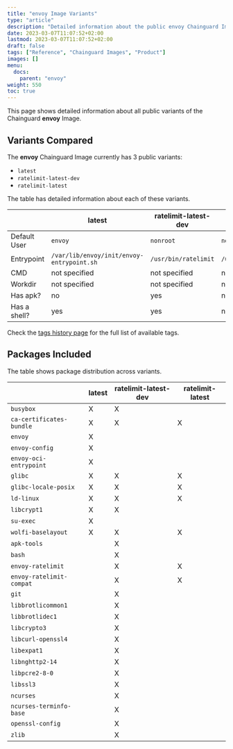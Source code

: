 ```yaml
---
title: "envoy Image Variants"
type: "article"
description: "Detailed information about the public envoy Chainguard Image variants"
date: 2023-03-07T11:07:52+02:00
lastmod: 2023-03-07T11:07:52+02:00
draft: false
tags: ["Reference", "Chainguard Images", "Product"]
images: []
menu:
  docs:
    parent: "envoy"
weight: 550
toc: true
---
```


This page shows detailed information about all public variants of the Chainguard **envoy** Image.

## Variants Compared
The **envoy** Chainguard Image currently has 3 public variants: 

- `latest`
- `ratelimit-latest-dev`
- `ratelimit-latest`

The table has detailed information about each of these variants.

|              | latest                                    | ratelimit-latest-dev | ratelimit-latest     |
|--------------|-------------------------------------------|----------------------|----------------------|
| Default User | `envoy`                                   | `nonroot`            | `nonroot`            |
| Entrypoint   | `/var/lib/envoy/init/envoy-entrypoint.sh` | `/usr/bin/ratelimit` | `/usr/bin/ratelimit` |
| CMD          | not specified                             | not specified        | not specified        |
| Workdir      | not specified                             | not specified        | not specified        |
| Has apk?     | no                                        | yes                  | no                   |
| Has a shell? | yes                                       | yes                  | no                   |

Check the [tags history page](/chainguard/chainguard-images/reference/envoy/tags_history/) for the full list of available tags.

## Packages Included
The table shows package distribution across variants.

|                          | latest | ratelimit-latest-dev | ratelimit-latest |
|--------------------------|--------|----------------------|------------------|
| `busybox`                | X      | X                    |                  |
| `ca-certificates-bundle` | X      | X                    | X                |
| `envoy`                  | X      |                      |                  |
| `envoy-config`           | X      |                      |                  |
| `envoy-oci-entrypoint`   | X      |                      |                  |
| `glibc`                  | X      | X                    | X                |
| `glibc-locale-posix`     | X      | X                    | X                |
| `ld-linux`               | X      | X                    | X                |
| `libcrypt1`              | X      | X                    |                  |
| `su-exec`                | X      |                      |                  |
| `wolfi-baselayout`       | X      | X                    | X                |
| `apk-tools`              |        | X                    |                  |
| `bash`                   |        | X                    |                  |
| `envoy-ratelimit`        |        | X                    | X                |
| `envoy-ratelimit-compat` |        | X                    | X                |
| `git`                    |        | X                    |                  |
| `libbrotlicommon1`       |        | X                    |                  |
| `libbrotlidec1`          |        | X                    |                  |
| `libcrypto3`             |        | X                    |                  |
| `libcurl-openssl4`       |        | X                    |                  |
| `libexpat1`              |        | X                    |                  |
| `libnghttp2-14`          |        | X                    |                  |
| `libpcre2-8-0`           |        | X                    |                  |
| `libssl3`                |        | X                    |                  |
| `ncurses`                |        | X                    |                  |
| `ncurses-terminfo-base`  |        | X                    |                  |
| `openssl-config`         |        | X                    |                  |
| `zlib`                   |        | X                    |                  |

